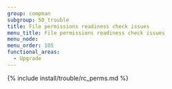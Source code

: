 ```yaml
---
group: compman
subgroup: 50_trouble
title: File permissions readiness check issues
menu_title: File permissions readiness check issues
menu_node:
menu_order: 105
functional_areas:
  - Upgrade
---
```


{% include install/trouble/rc_perms.md %}
